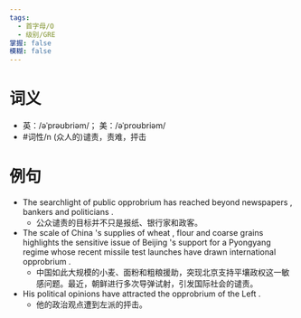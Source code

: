 ```yaml
---
tags:
  - 首字母/O
  - 级别/GRE
掌握: false
模糊: false
---
```

# 词义
- 英：/əˈprəʊbriəm/； 美：/əˈproʊbriəm/
- #词性/n  (众人的)谴责，责难，抨击
# 例句
- The searchlight of public opprobrium has reached beyond newspapers , bankers and politicians .
	- 公众谴责的目标并不只是报纸、银行家和政客。
- The scale of China 's supplies of wheat , flour and coarse grains highlights the sensitive issue of Beijing 's support for a Pyongyang regime whose recent missile test launches have drawn international opprobrium .
	- 中国如此大规模的小麦、面粉和粗粮援助，突现北京支持平壤政权这一敏感问题。最近，朝鲜进行多次导弹试射，引发国际社会的谴责。
- His political opinions have attracted the opprobrium of the Left .
	- 他的政治观点遭到左派的抨击。
